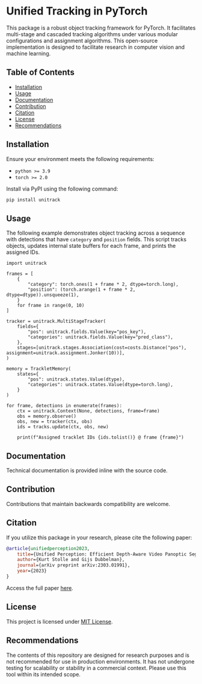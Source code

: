 # Unified Tracking in PyTorch

This package is a robust object tracking framework for PyTorch. It facilitates multi-stage and cascaded tracking algorithms under various modular configurations and assignment algorithms. This open-source implementation is designed to facilitate research in computer vision and machine learning. 

## Table of Contents
- [Installation](#installation)
- [Usage](#usage)
- [Documentation](#documentation)
- [Contribution](#contribution)
- [Citation](#citation)
- [License](#license)
- [Recommendations](#recommendations)

## Installation

Ensure your environment meets the following requirements:

- `python >= 3.9`
- `torch >= 2.0`

Install via PyPI using the following command:

```bash
pip install unitrack
```

## Usage

The following example demonstrates object tracking across a sequence with detections that have `category` and `position` fields. This script tracks objects, updates internal state buffers for each frame, and prints the assigned IDs.

```python3
import unitrack

frames = [
    {
        "category": torch.ones(1 + frame * 2, dtype=torch.long),
        "position": (torch.arange(1 + frame * 2, dtype=dtype)).unsqueeze(1),
    }
    for frame in range(0, 10)
]

tracker = unitrack.MultiStageTracker(
    fields={
        "pos": unitrack.fields.Value(key="pos_key"),
        "categories": unitrack.fields.Value(key="pred_class"),
    },
    stages=[unitrack.stages.Association(cost=costs.Distance("pos"), assignment=unitrack.assignment.Jonker(10))],
)

memory = TrackletMemory(
    states={
        "pos": unitrack.states.Value(dtype),
        "categories": unitrack.states.Value(dtype=torch.long),
    }
)

for frame, detections in enumerate(frames):
    ctx = unitrack.Context(None, detections, frame=frame)
    obs = memory.observe()
    obs, new = tracker(ctx, obs)
    ids = tracks.update(ctx, obs, new)

    print(f"Assigned tracklet IDs {ids.tolist()} @ frame {frame}")
```

## Documentation

Technical documentation is provided inline with the source code.

## Contribution

Contributions that maintain backwards compatibility are welcome.

## Citation

If you utilize this package in your research, please cite the following paper:

```bib
@article{unifiedperception2023,
    title={Unified Perception: Efficient Depth-Aware Video Panoptic Segmentation with Minimal Annotation Costs},
    author={Kurt Stolle and Gijs Dubbelman},
    journal={arXiv preprint arXiv:2303.01991},
    year={2023}
}
```

Access the full paper [here](https://arxiv.org/abs/2303.01991).

## License

This project is licensed under [MIT License](LICENSE).

## Recommendations

The contents of this repository are designed for research purposes and is not recommended for use in production environments. It has not undergone testing for scalability or stability in a commercial context. Please use this tool within its intended scope.



